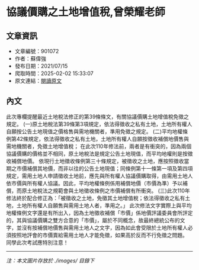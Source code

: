# 協議價購之土地增值稅,曾榮耀老師

## 文章資訊
- 文章編號：901072
- 作者：蘇偉強
- 發布日期：2021/07/15
- 爬取時間：2025-02-02 15:33:07
- 原文連結：[閱讀原文](https://real-estate.get.com.tw/Columns/detail.aspx?no=901072)

## 內文
此次專欄提醒最近土地稅法修正的第39條條文，有關協議價購土地增值稅免徵之規定。
(一)原土地稅法第39條第3項規定，依法得徵收之私有土地，土地所有權人自願按公告土地現值之價格售與需地機關者，準用免徵之規定。
(二)平均地權條例第42條規定，依法得徵收之私有土地，土地所有權人自願按徵收補償地價售與需地機關者，免徵土地增值稅；
在此次110年修法前，兩者是有衝突的，因為兩個協議價購的價格並不相同，原土地稅法是規定公告土地現值，而平均地權則是按徵收補償地價。
依現行土地徵收條例第三十條規定，被徵收之土地，應按照徵收當期之市價補償其地價，而非以往的公告土地現值；同條例第十一條第一項及第四項規定，需用土地人申請徵收土地前，應先與所有權人協議價購取得，由需用土地人依市價與所有權人協議。因此，平均地權條例係用補償地價（市價為準）予以補償，而原土地稅法之規範會與土地徵收條例之市價補償有所衝突。
(三)此次110年修法終於配合修正為：「被徵收之土地，免徵其土地增值稅；依法得徵收之私有土地，土地所有權人自願售與需用土地人者，準用之。」
此次修法文字實際上與平均地權條例文字還是有所出入，因為土地徵收補償「市價」係地價評議委員會所評定的，其與協議價購之雙方合意的「市價」，屬於不同概念，故最終總統公布的文字，並沒有按補償地價售與需用土地人之文字，因為如此會受限於土地所有權人必須按照地評會的市價賣給需用土地人才能免徵，如果高於反而不行免徵之問題。
同學此次考試應特別注意！

---
*注：本文圖片存放於 ./images/ 目錄下*

